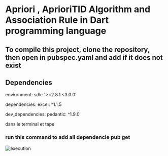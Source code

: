# Apriori , AprioriTID Algorithm and Association  Rule in Dart programming language
## To compile this project, clone the repository, then open in pubspec.yaml and add if it does not exist
## Dependencies
environment:
  sdk: '>=2.8.1 <3.0.0'
  
dependencies:
  excel: ^1.1.5

dev_dependencies:
  pedantic: ^1.9.0
  
dans le terminal et tape
### run this command to add   all dependencie        pub get
![execution](https://user-images.githubusercontent.com/63323044/107106056-fea36100-6829-11eb-8bf2-2de480b947c9.png)
